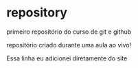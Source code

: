 # repository
primeiro repositório do curso de git e github

repositório criado durante uma aula ao vivo!

Essa linha eu adicionei diretamente do site 
